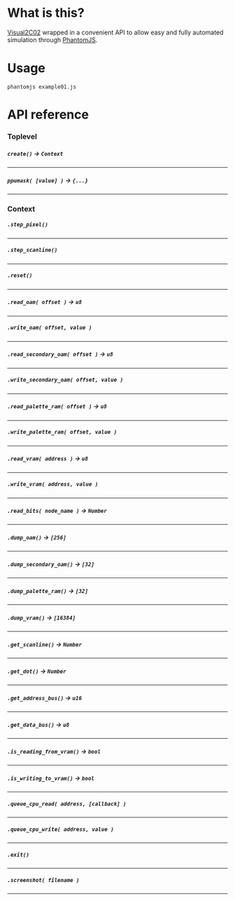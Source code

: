 # What is this?

[Visual2C02](http://www.qmtpro.com/~nes/chipimages/visual2c02/) wrapped in a convenient API
to allow easy and fully automated simulation through [PhantomJS](http://phantomjs.org/).

# Usage

`phantomjs example01.js`

# API reference

### Toplevel

##### `create()` -> `Context`
<hr>

##### `ppumask( [value] )` -> `{...}`
<hr>

### Context

##### `.step_pixel()`
<hr>

##### `.step_scanline()`
<hr>

##### `.reset()`
<hr>

##### `.read_oam( offset )` -> `u8`
<hr>

##### `.write_oam( offset, value )`
<hr>

##### `.read_secondary_oam( offset )` -> `u8`
<hr>

##### `.write_secondary_oam( offset, value )`
<hr>

##### `.read_palette_ram( offset )` -> `u8`
<hr>

##### `.write_palette_ram( offset, value )`
<hr>

##### `.read_vram( address )` -> `u8`
<hr>

##### `.write_vram( address, value )`
<hr>

##### `.read_bits( node_name )` -> `Number`
<hr>

##### `.dump_oam()` -> `[256]`
<hr>

##### `.dump_secondary_oam()` -> `[32]`
<hr>

##### `.dump_palette_ram()` -> `[32]`
<hr>

##### `.dump_vram()` -> `[16384]`
<hr>

##### `.get_scanline()` -> `Number`
<hr>

##### `.get_dot()` -> `Number`
<hr>

##### `.get_address_bus()` -> `u16`
<hr>

##### `.get_data_bus()` -> `u8`
<hr>

##### `.is_reading_from_vram()` -> `bool`
<hr>

##### `.is_writing_to_vram()` -> `bool`
<hr>

##### `.queue_cpu_read( address, [callback] )`
<hr>

##### `.queue_cpu_write( address, value )`
<hr>

##### `.exit()`
<hr>

##### `.screenshot( filename )`
<hr>
